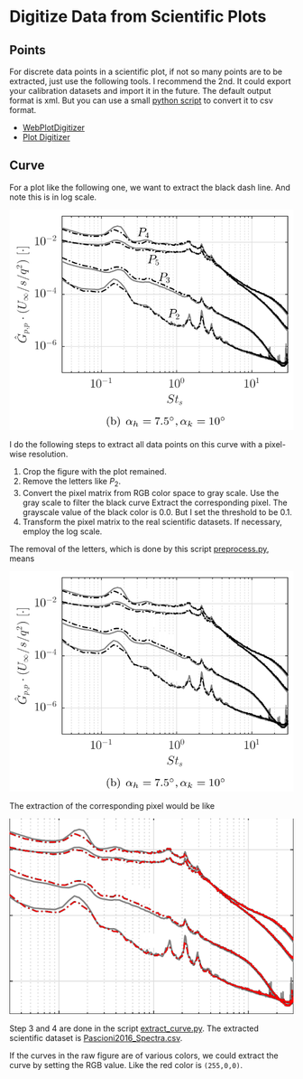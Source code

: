 # Digitize Data from Scientific Plots

## Points

For discrete data points in a scientific plot, if not so many points are to be extracted, just use the following tools. I recommend the 2nd. It could export your calibration datasets and import it in the future. The default output format is xml. But you can use a small [python script](./xml2csv.py) to convert it to csv format.

- [WebPlotDigitizer](https://apps.automeris.io/wpd/)
- [Plot Digitizer](http://plotdigitizer.sourceforge.net)

## Curve

For a plot like the following one, we want to extract the black dash line. And note this is in log scale.

![](./Pascioni2016_Spectra_raw.png)

I do the following steps to extract all data points on this curve with a pixel-wise resolution.

1. Crop the figure with the plot remained.
2. Remove the letters like $P_2$.
3. Convert the pixel matrix from RGB color space to gray scale. Use the gray scale to filter the black curve Extract the corresponding pixel. The grayscale value of the black color is 0.0. But I set the threshold to be 0.1.
4. Transform the pixel matrix to the real scientific datasets. If necessary, employ the log scale.

The removal of the letters, which is done by this script [preprocess.py](./preprocess.py), means

![](./Pascioni2016_Spectra.png)

The extraction of the corresponding pixel would be like

![](./Pascioni2016_Spectra_marker.png)

Step 3 and 4 are done in the script [extract_curve.py](./extract_curve.py). The extracted scientific dataset is [Pascioni2016_Spectra.csv](./Pascioni2016_Spectra.csv).

If the curves in the raw figure are of various colors, we could extract the curve by setting the RGB value. Like the red color is `(255,0,0)`.